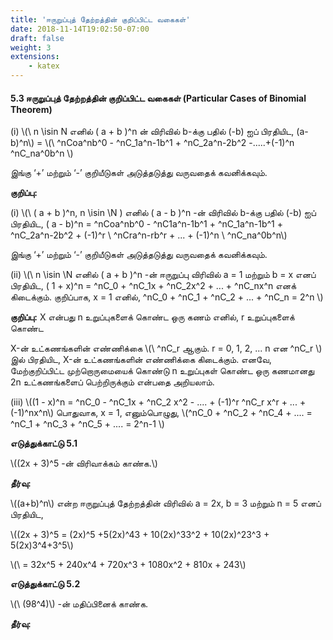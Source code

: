 ```yaml
---
title: 'ஈருறுப்புத் தேற்றத்தின் குறிப்பிட்ட வகைகள்'
date: 2018-11-14T19:02:50-07:00
draft: false
weight: 3
extensions:
    - katex
---
```


#### 5.3 ஈருறுப்புத் தேற்றத்தின் குறிப்பிட்ட வகைகள் (Particular Cases of Binomial Theorem)



(i) \\(\ n \isin  N எனில் ( a + b )^n ன் விரிவில் b-க்கு பதில் (-b) ஐப் பிரதியிட, (a-b)^n\\) = \\(\ ^nCoa^nb^0  -  ^nC_1a^n-1b^1  +  ^nC_2a^n-2b^2 -.....+(-1)^n  \^nC_na^0b^n  \\)


இங்கு ‘+’ மற்றும் ‘-’ குறியீடுகள் அடுத்தடுத்து வருவதைக் கவனிக்கவும்.


**குறிப்பு:**

(i)  \\(\ ( a + b )^n,  n  \isin  \N  )   எனில்  ( a -  b )^n   -ன் விரிவில் b-க்கு பதில் (-b) ஐப் பிரதியிட, ( a - b)^n = ^nCoa^nb^0 - ^nC1a^n-1b^1  +  ^nC_1a^n-1b^1 + ^nC_2a^n-2b^2 + (-1)^r \ ^nCra^n-rb^r + ... + (-1)^n \ ^nC_na^0b^n\\)

இங்கு ‘+’ மற்றும் ‘-’ குறியீடுகள் அடுத்தடுத்து வருவதைக் கவனிக்கவும்.

(ii) \\(\ n   \isin \N  எனில்  ( a + b )^n -ன் ஈருறுப்பு விரிவில் a = 1 மற்றும் b = x எனப் பிரதியிட,
( 1 + x)^n = ^nC_0 + ^nC_1x + ^nC_2x^2 + ... + ^nC_nx^n எனக் கிடைக்கும். குறிப்பாக, x = 1 எனில், ^nC_0 + ^nC_1 + ^nC_2 + ... + ^nC_n = 2^n \\)


**குறிப்பு:** X என்பது n உறுப்புகளைக் கொண்ட ஒரு கணம் எனில், r உறுப்புகளைக் கொண்ட

X-ன் உட்கணங்களின் எண்ணிக்கை \\(\ ^nC_r ஆகும். r = 0, 1, 2, ... n என ^nC_r \\)   இல்
பிரதியிட, X-ன் உட்கணங்களின் எண்ணிக்கை கிடைக்கும். எனவே, மேற்குறிப்பிட்ட
முற்றொருமையைக் கொண்டு n உறுப்புகள் கொண்ட ஒரு கணமானது
2n உட்கணங்களைப் பெற்றிருக்கும் என்பதை அறியலாம்.


(iii) \\(\(1 - x)^n = \^nC_0 - ^nC_1x + ^nC_2 x^2 - .... + (-1)^r ^nC_r x^r + ... + (-1)^nx^n\\) பொதுவாக, x = 1, எனும்பொழுது,
\\(\^nC_0 + ^nC_2 + ^nC_4 + .... = ^nC_1 + ^nC_3 + ^nC_5 + .... = 2^n-1 \\)


**எடுத்துக்காட்டு 5.1**

\\(\(2x + 3)^5 -ன் விரிவாக்கம் காண்க.\\)

**தீர்வு:**

\\(\(a+b)^n\\) என்ற ஈருறுப்புத் தேற்றத்தின் விரிவில் a = 2x, b = 3 மற்றும் n = 5 எனப் பிரதியிட,

\\(\(2x + 3)^5 = (2x)^5 +5(2x)^43 + 10(2x)^33^2 + 10(2x)^23^3 + 5(2x)3^4+3^5\\)

\\(\ = 32x^5 + 240x^4 + 720x^3 + 1080x^2 + 810x + 243\\)


**எடுத்துக்காட்டு 5.2**

\\(\ (98^4)\\) -ன் மதிப்பினைக் காண்க.


**தீர்வு:**




